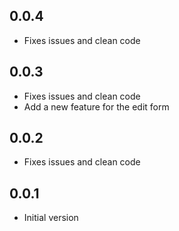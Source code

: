 ## 0.0.4

- Fixes issues and clean code

## 0.0.3

- Fixes issues and clean code
- Add a new feature for the edit form

## 0.0.2

- Fixes issues and clean code

## 0.0.1

- Initial version